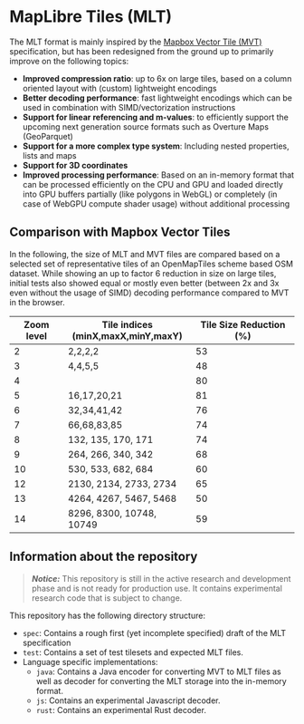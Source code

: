 # MapLibre Tiles (MLT)

The MLT format is mainly inspired by the [Mapbox Vector Tile (MVT)](https://github.com/mapbox/vector-tile-spec) specification, but has been redesigned from the ground
up to primarily improve on the following topics:
- **Improved compression ratio**: up to 6x on large tiles, based on a column oriented layout with (custom) lightweight encodings
- **Better decoding performance**: fast lightweight encodings which can be used in combination with SIMD/vectorization instructions
- **Support for linear referencing and m-values**: to efficiently support the upcoming next generation source formats such as Overture Maps (GeoParquet)
- **Support for a more complex type system**: Including nested properties, lists and maps
- **Support for 3D coordinates**
- **Improved processing performance**: Based on an in-memory format that can be processed efficiently on the CPU and GPU and loaded directly
  into GPU buffers partially (like polygons in WebGL) or completely (in case of WebGPU compute shader usage) without additional processing


## Comparison with Mapbox Vector Tiles

In the following, the size of MLT and MVT files are compared based on a selected set of representative tiles of an
OpenMapTiles scheme based OSM dataset. While showing an up to factor 6 reduction in size on large tiles, initial tests also
showed equal or mostly even better (between 2x and 3x even without the usage of SIMD) decoding performance compared
to MVT in the browser.


| Zoom level | Tile indices <br/>(minX,maxX,minY,maxY) | Tile Size Reduction (%) |
|------------|-----------------------------------------|----------------------|
| 2          | 2,2,2,2                                 | 53                   |
| 3          | 4,4,5,5                                 | 48                   |
| 4          |                                         | 80                   |
| 5          | 16,17,20,21                             | 81                   |
| 6          | 32,34,41,42                             | 76                   |
| 7          | 66,68,83,85                             | 74                   |
| 8          | 132, 135, 170, 171                      | 74                   |
| 9          | 264, 266, 340, 342                      | 68                   |
| 10         | 530, 533, 682, 684                      | 60                   |
| 12         | 2130, 2134, 2733, 2734                  | 65                   |
| 13         | 4264, 4267, 5467, 5468                  | 50                   |
| 14         | 8296, 8300, 10748, 10749                | 59                   |

## Information about the repository

> **_Notice:_** This repository is still in the active research and development phase and is not ready for production use.
It contains experimental research code that is subject to change.

This repository has the following directory structure:
- ``spec``: Contains a rough first (yet incomplete specified) draft of the MLT specification
- ``test``: Contains a set of test tilesets and expected MLT files.
- Language specific implementations:
  - ``java``: Contains a Java encoder for converting MVT to MLT files as well as decoder for converting
  the MLT storage into the in-memory format.
  - ``js``: Contains an experimental Javascript decoder.
  - ``rust``: Contains an experimental Rust decoder.
